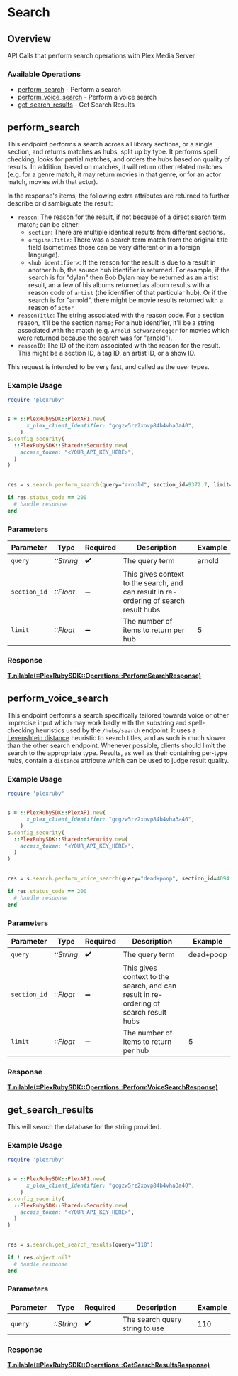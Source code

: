 # Search

## Overview

API Calls that perform search operations with Plex Media Server


### Available Operations

* [perform_search](#perform_search) - Perform a search
* [perform_voice_search](#perform_voice_search) - Perform a voice search
* [get_search_results](#get_search_results) - Get Search Results

## perform_search

This endpoint performs a search across all library sections, or a single section, and returns matches as hubs, split up by type. It performs spell checking, looks for partial matches, and orders the hubs based on quality of results. In addition, based on matches, it will return other related matches (e.g. for a genre match, it may return movies in that genre, or for an actor match, movies with that actor).

In the response's items, the following extra attributes are returned to further describe or disambiguate the result:

- `reason`: The reason for the result, if not because of a direct search term match; can be either:
  - `section`: There are multiple identical results from different sections.
  - `originalTitle`: There was a search term match from the original title field (sometimes those can be very different or in a foreign language).
  - `<hub identifier>`: If the reason for the result is due to a result in another hub, the source hub identifier is returned. For example, if the search is for "dylan" then Bob Dylan may be returned as an artist result, an a few of his albums returned as album results with a reason code of `artist` (the identifier of that particular hub). Or if the search is for "arnold", there might be movie results returned with a reason of `actor`
- `reasonTitle`: The string associated with the reason code. For a section reason, it'll be the section name; For a hub identifier, it'll be a string associated with the match (e.g. `Arnold Schwarzenegger` for movies which were returned because the search was for "arnold").
- `reasonID`: The ID of the item associated with the reason for the result. This might be a section ID, a tag ID, an artist ID, or a show ID.

This request is intended to be very fast, and called as the user types.


### Example Usage

```ruby
require 'plexruby'


s = ::PlexRubySDK::PlexAPI.new(
      x_plex_client_identifier: "gcgzw5rz2xovp84b4vha3a40",
    )
s.config_security(
  ::PlexRubySDK::Shared::Security.new(
    access_token: "<YOUR_API_KEY_HERE>",
  )
)

    
res = s.search.perform_search(query="arnold", section_id=9372.7, limit=5.0)

if res.status_code == 200
  # handle response
end

```

### Parameters

| Parameter                                                                             | Type                                                                                  | Required                                                                              | Description                                                                           | Example                                                                               |
| ------------------------------------------------------------------------------------- | ------------------------------------------------------------------------------------- | ------------------------------------------------------------------------------------- | ------------------------------------------------------------------------------------- | ------------------------------------------------------------------------------------- |
| `query`                                                                               | *::String*                                                                            | :heavy_check_mark:                                                                    | The query term                                                                        | arnold                                                                                |
| `section_id`                                                                          | *::Float*                                                                             | :heavy_minus_sign:                                                                    | This gives context to the search, and can result in re-ordering of search result hubs |                                                                                       |
| `limit`                                                                               | *::Float*                                                                             | :heavy_minus_sign:                                                                    | The number of items to return per hub                                                 | 5                                                                                     |

### Response

**[T.nilable(::PlexRubySDK::Operations::PerformSearchResponse)](../../models/operations/performsearchresponse.md)**




## perform_voice_search

This endpoint performs a search specifically tailored towards voice or other imprecise input which may work badly with the substring and spell-checking heuristics used by the `/hubs/search` endpoint. 
It uses a [Levenshtein distance](https://en.wikipedia.org/wiki/Levenshtein_distance) heuristic to search titles, and as such is much slower than the other search endpoint. 
Whenever possible, clients should limit the search to the appropriate type. 
Results, as well as their containing per-type hubs, contain a `distance` attribute which can be used to judge result quality.


### Example Usage

```ruby
require 'plexruby'


s = ::PlexRubySDK::PlexAPI.new(
      x_plex_client_identifier: "gcgzw5rz2xovp84b4vha3a40",
    )
s.config_security(
  ::PlexRubySDK::Shared::Security.new(
    access_token: "<YOUR_API_KEY_HERE>",
  )
)

    
res = s.search.perform_voice_search(query="dead+poop", section_id=4094.8, limit=5.0)

if res.status_code == 200
  # handle response
end

```

### Parameters

| Parameter                                                                             | Type                                                                                  | Required                                                                              | Description                                                                           | Example                                                                               |
| ------------------------------------------------------------------------------------- | ------------------------------------------------------------------------------------- | ------------------------------------------------------------------------------------- | ------------------------------------------------------------------------------------- | ------------------------------------------------------------------------------------- |
| `query`                                                                               | *::String*                                                                            | :heavy_check_mark:                                                                    | The query term                                                                        | dead+poop                                                                             |
| `section_id`                                                                          | *::Float*                                                                             | :heavy_minus_sign:                                                                    | This gives context to the search, and can result in re-ordering of search result hubs |                                                                                       |
| `limit`                                                                               | *::Float*                                                                             | :heavy_minus_sign:                                                                    | The number of items to return per hub                                                 | 5                                                                                     |

### Response

**[T.nilable(::PlexRubySDK::Operations::PerformVoiceSearchResponse)](../../models/operations/performvoicesearchresponse.md)**




## get_search_results

This will search the database for the string provided.

### Example Usage

```ruby
require 'plexruby'


s = ::PlexRubySDK::PlexAPI.new(
      x_plex_client_identifier: "gcgzw5rz2xovp84b4vha3a40",
    )
s.config_security(
  ::PlexRubySDK::Shared::Security.new(
    access_token: "<YOUR_API_KEY_HERE>",
  )
)

    
res = s.search.get_search_results(query="110")

if ! res.object.nil?
  # handle response
end

```

### Parameters

| Parameter                      | Type                           | Required                       | Description                    | Example                        |
| ------------------------------ | ------------------------------ | ------------------------------ | ------------------------------ | ------------------------------ |
| `query`                        | *::String*                     | :heavy_check_mark:             | The search query string to use | 110                            |

### Response

**[T.nilable(::PlexRubySDK::Operations::GetSearchResultsResponse)](../../models/operations/getsearchresultsresponse.md)**


